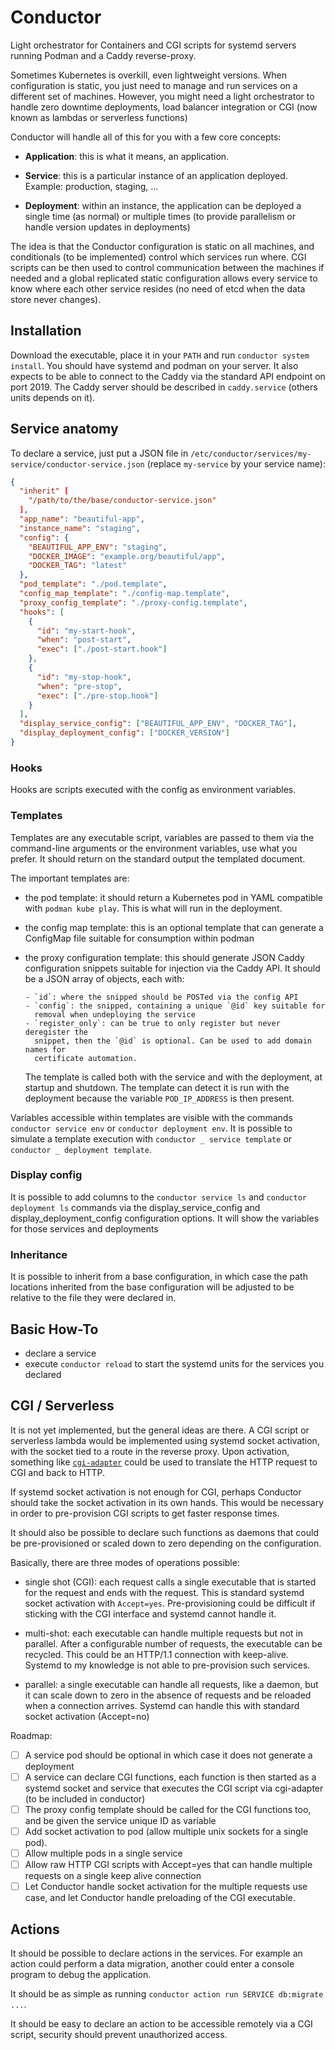 Conductor
=========

Light orchestrator for Containers and CGI scripts for systemd servers running
Podman and a Caddy reverse-proxy.

Sometimes Kubernetes is overkill, even lightweight versions. When configuration
is static, you just need to manage and run services on a different set of
machines. However, you might need a light orchestrator to handle zero downtime
deployments, load balancer integration or CGI (now known as lambdas or
serverless functions)

Conductor will handle all of this for you with a few core concepts:

- **Application**: this is what it means, an application.

- **Service**: this is a particular instance of an application deployed.
  Example: production, staging, ...

- **Deployment**: within an instance, the application can be deployed a single
  time (as normal) or multiple times (to provide parallelism or handle
  version updates in deployments)

The idea is that the Conductor configuration is static on all machines, and
conditionals (to be implemented) control which services run where. CGI scripts
can be then used to control communication between the machines if needed and a
global replicated static configuration allows every service to know where each
other service resides (no need of etcd when the data store never changes).

Installation
------------

Download the executable, place it in your `PATH` and run `conductor system
install`. You should have systemd and podman on your server. It also expects to
be able to connect to the Caddy via the standard API endpoint on port 2019. The
Caddy server should be described in `caddy.service` (others units depends on
it).

Service anatomy
---------------

To declare a service, just put a JSON file in
`/etc/conductor/services/my-service/conductor-service.json` (replace
`my-service` by your service name):

```json
{
  "inherit" [
    "/path/to/the/base/conductor-service.json"
  ],
  "app_name": "beautiful-app",
  "instance_name": "staging",
  "config": {
    "BEAUTIFUL_APP_ENV": "staging",
    "DOCKER_IMAGE": "example.org/beautiful/app",
    "DOCKER_TAG": "latest"
  },
  "pod_template": "./pod.template",
  "config_map_template": "./config-map.template",
  "proxy_config_template": "./proxy-config.template",
  "hooks": [
    {
      "id": "my-start-hook",
      "when": "post-start",
      "exec": ["./post-start.hook"]
    },
    {
      "id": "my-stop-hook",
      "when": "pre-stop",
      "exec": ["./pre-stop.hook"]
    }
  ],
  "display_service_config": ["BEAUTIFUL_APP_ENV", "DOCKER_TAG"],
  "display_deployment_config": ["DOCKER_VERSION"]
}
```

### Hooks

Hooks are scripts executed with the config as environment variables.

### Templates

Templates are any executable script, variables are passed to them via the
command-line arguments or the environment variables, use what you prefer. It
should return on the standard output the templated document.

The important templates are:

- the pod template: it should return a Kubernetes pod in YAML compatible with
  `podman kube play`. This is what will run in the deployment.

- the config map template: this is an optional template that can generate a
  ConfigMap file suitable for consumption within podman

- the proxy configuration template: this should generate JSON Caddy
  configuration snippets suitable for injection via the Caddy API. It should be
  a JSON array of objects, each with:

      - `id`: where the snipped should be POSTed via the config API
      - `config`: the snipped, containing a unique `@id` key suitable for
        removal when undeploying the service
      - `register_only`: can be true to only register but never deregister the
        snippet, then the `@id` is optional. Can be used to add domain names for
        certificate automation.

  The template is called both with the service and with the deployment, at
  startup and shutdown. The template can detect it is run with the deployment
  because the variable `POD_IP_ADDRESS` is then present.

Variables accessible within templates are visible with the commands `conductor
service env` or `conductor deployment env`. It is possible to simulate a
template execution with `conductor _ service template` or `conductor _
deployment template`.

### Display config

It is possible to add columns to the `conductor service ls` and `conductor
deployment ls` commands via the display_service_config and
display_deployment_config configuration options. It will show the variables for
those services and deployments

### Inheritance

It is possible to inherit from a base configuration, in which case the path
locations inherited from the base configuration will be adjusted to be relative
to the file they were declared in.

Basic How-To
------------

- declare a service
- execute `conductor reload` to start the systemd units for the services you
  declared


CGI / Serverless
----------------

It is not yet implemented, but the general ideas are there. A CGI script or
serverless lambda would be implemented using systemd socket activation, with the
socket tied to a route in the reverse proxy. Upon activation, something like
[`cgi-adapter`](https://github.com/mildred/cgi-adapter) could be used to
translate the HTTP request to CGI and back to HTTP.

If systemd socket activation is not enough for CGI, perhaps Conductor should
take the socket activation in its own hands. This would be necessary in order to
pre-provision CGI scripts to get faster response times.

It should also be possible to declare such functions as daemons that could be
pre-provisioned or scaled down to zero depending on the configuration.

Basically, there are three modes of operations possible:

- single shot (CGI): each request calls a single executable that is started for
  the request and ends with the request. This is standard systemd socket
  activation with `Accept=yes`. Pre-provisioning could be difficult if sticking
  with the CGI interface and systemd cannot handle it.

- multi-shot: each executable can handle multiple requests but not in parallel.
  After a configurable number of requests, the executable can be recycled. This
  could be an HTTP/1.1 connection with keep-alive. Systemd to my knowledge is
  not able to pre-provision such services.

- parallel: a single executable can handle all requests, like a daemon, but it
  can scale down to zero in the absence of requests and be reloaded when a
  connection arrives. Systemd can handle this with standard socket activation
  (Accept=no)

Roadmap:

- [ ] A service pod should be optional in which case it does not generate a
  deployment
- [ ] A service can declare CGI functions, each function is then started as a
  systemd socket and service that executes the CGI script via cgi-adapter (to be
  included in conductor)
- [ ] The proxy config template should be called for the CGI functions too, and
  be given the service unique ID as variable
- [ ] Add socket activation to pod (allow multiple unix sockets for a single
  pod).
- [ ] Allow multiple pods in a single service
- [ ] Allow raw HTTP CGI scripts with Accept=yes that can handle multiple
  requests on a single keep alive connection
- [ ] Let Conductor handle socket activation for the multiple requests use case,
  and let Conductor handle preloading of the CGI executable.

Actions
-------

It should be possible to declare actions in the services. For example an action
could perform a data migration, another could enter a console program to debug
the application.

It should be as simple as running `conductor action run SERVICE db:migrate ...`.

It should be easy to declare an action to be accessible remotely via a CGI
script, security should prevent unauthorized access.

